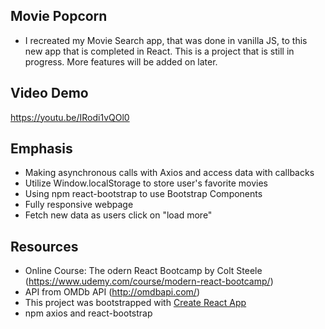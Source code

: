 

## Movie Popcorn
* I recreated my Movie Search app, that was done in vanilla JS, to this new app that is completed in React. This is a project that is still in progress. More features will be added on later.

## Video Demo
https://youtu.be/IRodi1vQOl0

## Emphasis
* Making asynchronous calls with Axios and access data with callbacks
* Utilize Window.localStorage to store user's favorite movies
* Using npm react-bootstrap to use Bootstrap Components
* Fully responsive webpage
* Fetch new data as users click on "load more"

## Resources
* Online Course: The odern React Bootcamp by Colt Steele (https://www.udemy.com/course/modern-react-bootcamp/)
* API from OMDb API (http://omdbapi.com/)
* This project was bootstrapped with [Create React App](https://github.com/facebook/create-react-app)
* npm axios and react-bootstrap

